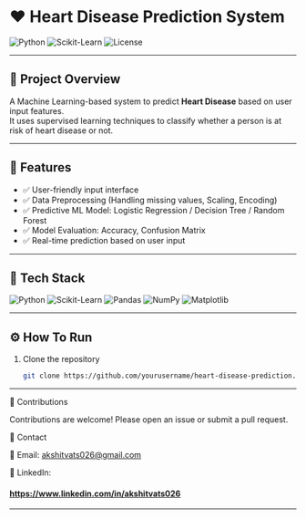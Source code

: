 # ❤️ Heart Disease Prediction System

![Python](https://img.shields.io/badge/Python-3.8-blue)
![Scikit-Learn](https://img.shields.io/badge/Scikit--Learn-0.24.2-orange)
![License](https://img.shields.io/badge/License-MIT-green)

---

## 🚀 Project Overview

A Machine Learning-based system to predict **Heart Disease** based on user input features.  
It uses supervised learning techniques to classify whether a person is at risk of heart disease or not.

---

## 🎯 Features

- ✅ User-friendly input interface  
- ✅ Data Preprocessing (Handling missing values, Scaling, Encoding)  
- ✅ Predictive ML Model: Logistic Regression / Decision Tree / Random Forest  
- ✅ Model Evaluation: Accuracy, Confusion Matrix  
- ✅ Real-time prediction based on user input  

---

## 🧱 Tech Stack

![Python](https://img.shields.io/badge/Python-3.8-blue)
![Scikit-Learn](https://img.shields.io/badge/Scikit--Learn-0.24.2-orange)
![Pandas](https://img.shields.io/badge/Pandas-1.2.4-brightgreen)
![NumPy](https://img.shields.io/badge/NumPy-1.19.5-yellow)
![Matplotlib](https://img.shields.io/badge/Matplotlib-3.3.4-red)

---

## ⚙️ How To Run

1. Clone the repository  
   ```bash
   git clone https://github.com/yourusername/heart-disease-prediction.git

---
🤝 Contributions

Contributions are welcome!
Please open an issue or submit a pull request.

👋 Contact

📧 Email: akshitvats026@gmail.com

🔗 LinkedIn:
#### https://www.linkedin.com/in/akshitvats026
---
